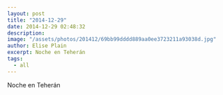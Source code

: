 ```yaml
---
layout: post
title: "2014-12-29"
date: 2014-12-29 02:48:32
description: 
image: "/assets/photos/201412/69bb99dddd889aa0ee3723211a93038d.jpg"
author: Elise Plain
excerpt: Noche en Teherán
tags: 
  - all
---
```


Noche en Teherán
<p></p>
